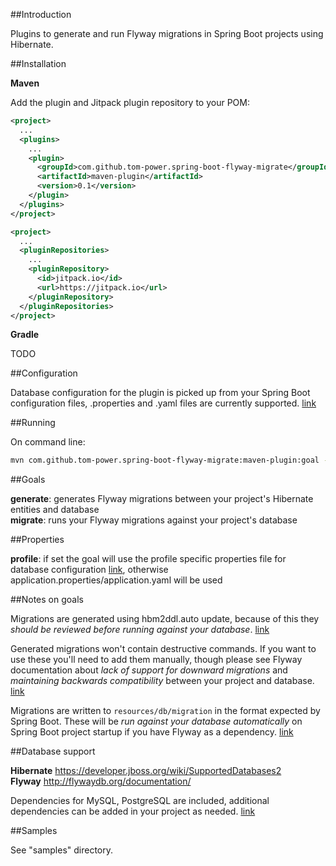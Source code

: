##Introduction

Plugins to generate and run Flyway migrations in Spring Boot projects using Hibernate.

##Installation

**Maven**

Add the plugin and Jitpack plugin repository to your POM:

```xml
<project>
  ...
  <plugins>
    ...
    <plugin>
      <groupId>com.github.tom-power.spring-boot-flyway-migrate</groupId>
      <artifactId>maven-plugin</artifactId>
      <version>0.1</version>
    </plugin>
  </plugins>
</project>
```

```xml
<project>
  ...
  <pluginRepositories>
    ...
    <pluginRepository>
      <id>jitpack.io</id>
      <url>https://jitpack.io</url>
    </pluginRepository>
  </pluginRepositories>
</project>
```

**Gradle**

TODO 
<!---
Add the plugin, buildscript and Jitpack repository to your build.gradle:

```gradle
apply plugin: 'spring-boot-flyway-migrate-gradle-plugin'
```

```gradle
buildscript {
    dependencies {
        classpath("com.github.tom-power:spring-boot-flyway-migrate-gradle-plugin:0.3")
    }
}
```

```gradle
repositories {
    ...
    maven { url "https://jitpack.io" }
}	
```
-->

##Configuration

Database configuration for the plugin is picked up from your Spring Boot configuration files, .properties and .yaml files are currently supported. [link](https://docs.spring.io/spring-boot/docs/current/reference/html/boot-features-external-config.html#boot-features-external-config-application-property-files)

##Running

On command line: 

```bash
mvn com.github.tom-power.spring-boot-flyway-migrate:maven-plugin:goal -Dkey=value
```

##Goals

**generate**: generates Flyway migrations between your project's Hibernate entities and database<br/>
**migrate**: runs your Flyway migrations against your project's database

##Properties

**profile**: if set the goal will use the profile specific properties file for database configuration [link](https://docs.spring.io/spring-boot/docs/current/reference/html/boot-features-external-config.html#boot-features-external-config-profile-specific-properties), otherwise application.properties/application.yaml will be used

##Notes on goals

Migrations are generated using hbm2ddl.auto update, because of this they *should be reviewed before running against your database*. [link](http://stackoverflow.com/questions/221379/hibernate-hbm2ddl-auto-update-in-production)

Generated migrations won't contain destructive commands. If you want to use these you'll need to add them manually, though please see Flyway documentation about *lack of support for downward migrations* and *maintaining backwards compatibility* between your project and database. [link](http://flywaydb.org/documentation/faq.html#downgrade)

Migrations are written to ```resources/db/migration``` in the format expected by Spring Boot. These will be *run against your database automatically* on Spring Boot project startup if you have Flyway as a dependency. [link](https://docs.spring.io/spring-boot/docs/current/reference/html/howto-database-initialization.html#howto-execute-flyway-database-migrations-on-startup)

##Database support

**Hibernate** https://developer.jboss.org/wiki/SupportedDatabases2<br/>
**Flyway** http://flywaydb.org/documentation/

Dependencies for MySQL, PostgreSQL are included, additional dependencies can be added in your project as needed. [link](https://maven.apache.org/guides/mini/guide-configuring-plugins.html#Using_the_dependencies_Tag)

##Samples

See "samples" directory.